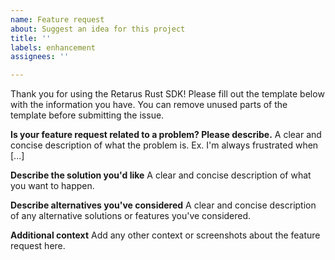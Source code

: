 ```yaml
---
name: Feature request
about: Suggest an idea for this project
title: ''
labels: enhancement
assignees: ''

---
```


Thank you for using the Retarus Rust SDK! Please fill out the template below with the information you have. You can remove unused parts of the template before submitting the issue.

**Is your feature request related to a problem? Please describe.**
A clear and concise description of what the problem is. Ex. I'm always frustrated when [...]

**Describe the solution you'd like**
A clear and concise description of what you want to happen.

**Describe alternatives you've considered**
A clear and concise description of any alternative solutions or features you've considered.

**Additional context**
Add any other context or screenshots about the feature request here.
